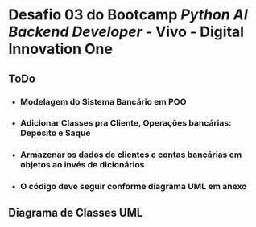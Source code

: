 # Desafio 03 do Bootcamp *Python AI Backend Developer* - Vivo - Digital Innovation One

## ToDo

* ### Modelagem do Sistema Bancário em POO
* ### Adicionar Classes pra Cliente, Operações bancárias: Depósito e Saque
* ### Armazenar os dados de clientes e contas bancárias em objetos ao invés de dicionários
* ### O código deve seguir conforme diagrama UML em anexo

## Diagrama de Classes UML


